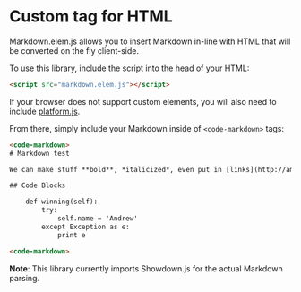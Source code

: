 # Custom <Markdown> tag for HTML

Markdown.elem.js allows you to insert Markdown in-line with HTML that will be converted on the fly client-side.

To use this library, include the script into the head of your HTML:

```html
<script src="markdown.elem.js"></script>
```

If your browser does not support custom elements, you will also need to include [platform.js](https://github.com/Polymer/platform).

From there, simply include your Markdown inside of `<code-markdown>` tags:

```html
<code-markdown>
# Markdown test

We can make stuff **bold**, *italicized*, even put in [links](http://amussey.com)!

## Code Blocks

    def winning(self):
        try:
            self.name = 'Andrew'
        except Exception as e:
            print e

<code-markdown>
```

**Note**:  This library currently imports Showdown.js for the actual Markdown parsing.
